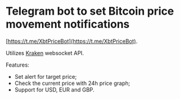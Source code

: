 # Telegram bot to set Bitcoin price movement notifications

[https://t.me/XbtPriceBot](https://t.me/XbtPriceBot).

Utilizes [Kraken](https://kraken.com) websocket API.

Features:
- Set alert for target price;
- Check the current price with 24h price graph;
- Support for USD, EUR and GBP.
